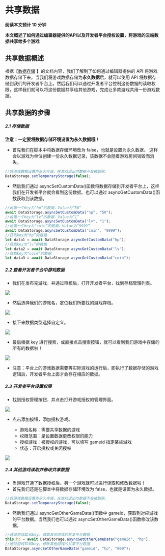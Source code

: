# 共享数据

**阅读本文预计 10 分钟**

**本文概述了如何通过编辑器提供的****API****以及****开发者平台****授权设置，将游戏的云端数据共享给多个游戏**

## 共享数据概述

根据【[数据存储](https://meta.feishu.cn/wiki/wikcnl49v1cFFHKGwNaL6rSEMVg) 】的文档内容，我们了解到了如何通过编辑器提供的 API 将游戏数据存储下来，当我们将游戏数据存储为**永久数据**后，就可以使用 API 将数据存储到我们的开发者平台上。然后我们可以通过开发者平台控制这份数据的读取权限，这样我们就可以将这份数据共享给其他游戏，完成让多款游戏共用一份游戏数据。

## 共享数据的步骤

##### 2.1 存储数据

**注意：一定要将数据存储环境设置为永久数据哦！**

- 首先我们在脚本中将数据存储环境改为 false，也就是设置为永久数据， 这样会以游戏为单位创建一份永久数据记录，该数据不会随着游戏房间销毁而消失。

```ts
//将游戏数据设置为永久存储，在游戏退出时数据不会被删除。
DataStorage.setTemporaryStorage(false);
```

- 然后我们通过 asyncSetCustomData()函数将数据存储到开发者平台上，这样我们在开发者平台就会看到这份数据。也可以通过 asyncGetCustomData()函数获取到该数据。

```ts
//设置一个key为“hp”的数据，Value为“50”
await DataStorage.asyncSetCustomData("hp", "50");
//设置一个key为“lv”的数据，Value为“1”
await DataStorage.asyncSetCustomData("lv", "1");
//设置一个key为“coin”的数据，Value为“9999”
await DataStorage.asyncSetCustomData("coin", "9999");
//获取key为“hp”的数据
let data1 = await DataStorage.asyncGetCustomData("hp");
//获取key为“lv”的数据
let data2 = await DataStorage.asyncGetCustomData("lv");
//获取key为“coin”的数据
let data3 = await DataStorage.asyncGetCustomData("coin");
```

##### 2.2 查看开发者平台中游戏数据

- 我们在发布完游戏，并通过审核后，打开开发者平台，找到存档管理列表。

![](https://wstatic-a1.233leyuan.com/static/productdocs/boxcnTlNSqwT4chVzV0pCdAjOFh.png)

- 然后选择我们的游戏名，定位我们所要找的游戏存档。

![](https://wstatic-a1.233leyuan.com/static/productdocs/boxcnHpVNAyHu9EAxMRRL9fvB4c.png)

- 接下来数据类型选择自定义。

![](https://wstatic-a1.233leyuan.com/static/productdocs/boxcnP0gTVAgSPf9onxMY7091xd.png)

- 最后根据 key 进行搜索，或直接点击搜索按钮，就可以看到我们游戏中存储的所有的数据啦！

![](https://wstatic-a1.233leyuan.com/static/productdocs/boxcnDi0RyxBzoJkRPBXNg9PFMb.png)

- 注意：平台上的游戏数据需要等实际游戏的运行后，即执行了数据存储的游戏逻辑后，开发者平台上面才会存在相应的数据。

##### 2.3 开发者平台设置权限

- 找到授权管理按钮，并点击打开游戏授权的管理界面。

![](https://wstatic-a1.233leyuan.com/static/productdocs/boxcnK6q9I67GPYgrzFipQMkCWh.png)

- 点击添加按钮，添加授权游戏。

  - 游戏名称：需要共享数据的游戏
  - 权限范围：是设置数据更改权限的能力
  - 授权游戏：被授权的游戏，可以填写 gameid 指定某些游戏
  - 状态：开启授权或关闭授权

![](https://wstatic-a1.233leyuan.com/static/productdocs/boxcnw91nIKk7sVs30sbSUf0sdc.png)

##### 2.4 其他游戏读取并修改共享数据

- 当游戏开通了数据授权后，另一个游戏就可以进行读取和修改数据啦！
- 首先我们还是在脚本中将数据存储环境改为 false，也就是设置为永久数据。

```ts
//将游戏数据设置为永久存储，在游戏退出时数据不会被删除。
DataStorage.setTemporaryStorage(false);
```

- 然后我们通过 asyncGetOtherGameData()函数中 gameid，获取到对应游戏的平台数据。当然我们也可以通过 asyncSetOtherGameData()函数修改该数据。

```ts
//通过游戏ID和key，获取其他游戏的共享平台数据
this.hp = await DataStorage.asyncGetOtherGameData("gameid", "hp");
//通过游戏ID和key，修改其他游戏的共享平台数据
DataStorage.asyncSetOtherGameData("gameid", "hp", "600");
```
